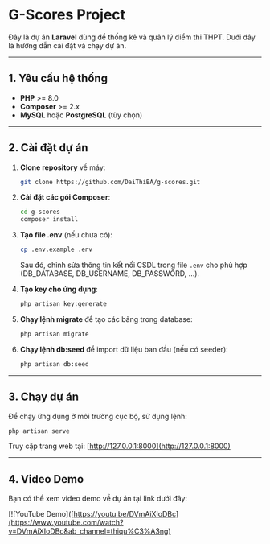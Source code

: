 # G-Scores Project

Đây là dự án **Laravel** dùng để thống kê và quản lý điểm thi THPT. Dưới đây là hướng dẫn cài đặt và chạy dự án.

---

## 1. Yêu cầu hệ thống
- **PHP** >= 8.0
- **Composer** >= 2.x
- **MySQL** hoặc **PostgreSQL** (tùy chọn)

---

## 2. Cài đặt dự án

1. **Clone repository** về máy:
   ```bash
   git clone https://github.com/DaiThiBA/g-scores.git
   ```

2. **Cài đặt các gói Composer**:
   ```bash
   cd g-scores
   composer install
   ```

3. **Tạo file .env** (nếu chưa có):
   ```bash
   cp .env.example .env
   ```
   Sau đó, chỉnh sửa thông tin kết nối CSDL trong file `.env` cho phù hợp (DB_DATABASE, DB_USERNAME, DB_PASSWORD, ...).

4. **Tạo key cho ứng dụng**:
   ```bash
   php artisan key:generate
   ```

5. **Chạy lệnh migrate** để tạo các bảng trong database:
   ```bash
   php artisan migrate
   ```

6. **Chạy lệnh db:seed** để import dữ liệu ban đầu (nếu có seeder):
   ```bash
   php artisan db:seed
   ```

---

## 3. Chạy dự án

Để chạy ứng dụng ở môi trường cục bộ, sử dụng lệnh:
```bash
php artisan serve
```
Truy cập trang web tại: [http://127.0.0.1:8000](http://127.0.0.1:8000)

---

## 4. Video Demo

Bạn có thể xem video demo về dự án tại link dưới đây:

[![YouTube Demo]([https://youtu.be/DVmAiXIoDBc](https://www.youtube.com/watch?v=DVmAiXIoDBc&ab_channel=thiqu%C3%A3ng)


